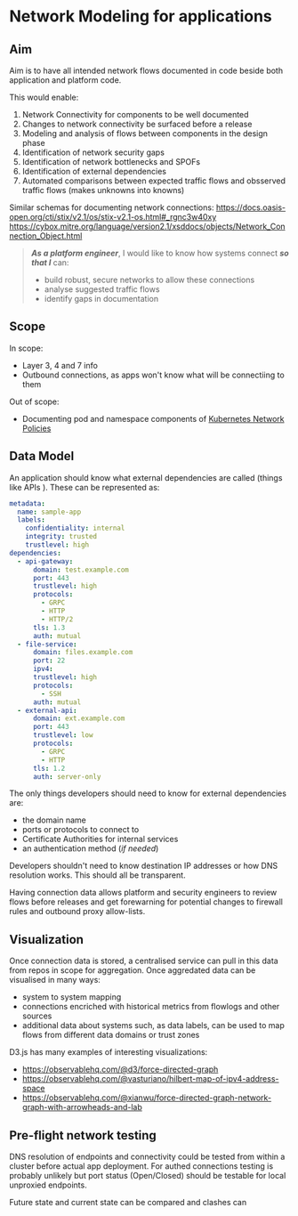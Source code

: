 # Network Modeling for applications

## Aim

Aim is to have all intended network flows documented in code beside both application and platform code.

This would enable:

1. Network Connectivity for components to be well documented
1. Changes to network connectivity be surfaced before a release
1. Modeling and analysis of flows between components in the design phase
1. Identification of network security gaps
1. Identification of network bottlenecks and SPOFs
1. Identification of external dependencies
1. Automated comparisons between expected traffic flows and obsserved traffic flows (makes unknowns into knowns)

Similar schemas for documenting network connections:
https://docs.oasis-open.org/cti/stix/v2.1/os/stix-v2.1-os.html#_rgnc3w40xy
https://cybox.mitre.org/language/version2.1/xsddocs/objects/Network_Connection_Object.html

>***As a platform engineer***, I would like to know how systems connect
>***so that I*** can:
> - build robust, secure networks to allow these connections
> - analyse suggested traffic flows
> - identify gaps in documentation

## Scope

In scope:

- Layer 3, 4 and 7 info
- Outbound connections, as apps won't know what will be connectiing to them

Out of scope:

- Documenting pod and namespace components of [Kubernetes Network Policies](https://kubernetes.io/docs/concepts/services-networking/network-policies/)

## Data Model

An application should know what external dependencies are called (things like APIs ). These can be represented as:

```yaml
metadata:
  name: sample-app
  labels:
    confidentiality: internal
    integrity: trusted
    trustlevel: high
dependencies:
  - api-gateway: 
      domain: test.example.com
      port: 443
      trustlevel: high
      protocols:
        - GRPC
        - HTTP
        - HTTP/2
      tls: 1.3
      auth: mutual
  - file-service: 
      domain: files.example.com
      port: 22
      ipv4: 
      trustlevel: high
      protocols: 
        - SSH
      auth: mutual
  - external-api: 
      domain: ext.example.com
      port: 443
      trustlevel: low
      protocols:
        - GRPC
        - HTTP
      tls: 1.2
      auth: server-only

```

The only things developers should need to know for external dependencies are:

- the domain name
- ports or protocols to connect to
- Certificate Authorities for internal services
- an authentication method (*if needed*)

Developers shouldn't need to know destination IP addresses or how DNS resolution works. This should all be transparent.

Having connection data allows platform and security engineers to review flows before releases and get forewarning for potential changes to firewall rules and outbound proxy allow-lists.

## Visualization

Once connection data is stored, a centralised service can pull in this data from repos in scope for aggregation. Once aggredated data can be visualised in many ways:

- system to system mapping
- connections encriched with historical metrics from flowlogs and other sources
- additional data about systems such, as data labels, can be used to map flows from different data domains or trust zones

D3.js has many examples of interesting visualizations:

- https://observablehq.com/@d3/force-directed-graph
- https://observablehq.com/@vasturiano/hilbert-map-of-ipv4-address-space
- https://observablehq.com/@xianwu/force-directed-graph-network-graph-with-arrowheads-and-lab


## Pre-flight network testing

DNS resolution of endpoints and connectivity could be tested from within a cluster before actual app deployment. For authed connections testing is probably unlikely but port status (Open/Closed) should be testable for local unproxied endpoints.

Future state and current state can be compared and clashes can 

